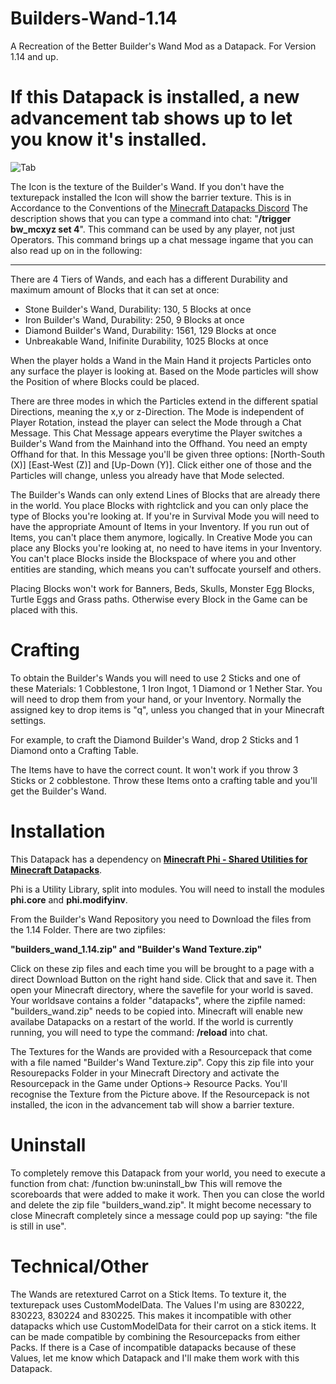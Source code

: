 # Builders-Wand-1.14
A Recreation of the Better Builder's Wand Mod as a Datapack. For Version 1.14 and up.



# If this Datapack is installed, a new advancement tab shows up to let you know it's installed. 

![Tab](https://github.com/Elemend/Builders-Wand-1.14/blob/master/Pictures/2019-05-21_10.36.04.png)
 
The Icon is the texture of the Builder's Wand. If you don't have the texturepack installed the Icon will show the barrier texture. This is in Accordance to the Conventions of the [Minecraft Datapacks Discord](https://discord.gg/56ySADc)
The description shows that you can type a command into chat: "**/trigger bw_mcxyz set 4**". This command can be used by any player, not just Operators. This command brings up a chat message ingame that you can also read up on in the following:
_______________________________________________________________________________________________________________________________

There are 4 Tiers of Wands, and each has a different Durability and maximum amount of Blocks that it can set at once:

- Stone Builder's Wand, Durability: 130, 5 Blocks at once
- Iron Builder's Wand, Durability: 250, 9 Blocks at once
- Diamond Builder's Wand, Durability: 1561, 129 Blocks at once
- Unbreakable Wand, Inifinite Durability, 1025 Blocks at once

When the player holds a Wand in the Main Hand it projects Particles onto any surface the player is looking at. Based on the Mode particles will show the Position of where Blocks could be placed.

There are three modes in which the Particles extend in the different spatial Directions, meaning the x,y or z-Direction.
The Mode is independent of Player Rotation, instead the player can select the Mode through a Chat Message. This Chat Message appears everytime the Player switches a Builder's Wand from the Mainhand into the Offhand. You need an empty Offhand for that. In this Message you'll be given three options: [North-South (X)]  [East-West (Z)] and [Up-Down (Y)]. Click either one of those and the Particles will change, unless you already have that Mode selected. 

The Builder's Wands can only extend Lines of Blocks that are already there in the world. You place Blocks with rightclick and you can only place the type of Blocks you're looking at. If you're in Survival Mode you will need to have the appropriate Amount of Items in your Inventory. If you run out of Items, you can't place them anymore, logically. In Creative Mode you can place any Blocks you're looking at, no need to have items in your Inventory. You can't place Blocks inside the Blockspace of where you and other entities are standing, which means you can't suffocate yourself and others.

Placing Blocks won't work for Banners, Beds, Skulls, Monster Egg Blocks, Turtle Eggs and Grass paths. Otherwise every Block in the Game can be placed with this.


# Crafting

To obtain the Builder's Wands you will need to use 2 Sticks and one of these Materials: 1 Cobblestone, 1 Iron Ingot, 1 Diamond or 1 Nether Star. You will need to drop them from your hand, or your Inventory. Normally the assigned key to drop items is "q", unless you changed that in your Minecraft settings. 

For example, to craft the Diamond Builder's Wand, drop 2 Sticks and 1 Diamond onto a Crafting Table.

The Items have to have the correct count. It won't work if you throw 3 Sticks or 2 cobblestone. Throw these Items onto a crafting table and you'll get the Builder's Wand.


# Installation

This Datapack has a dependency on [**Minecraft Phi - Shared Utilities for Minecraft Datapacks**](https://github.com/MinecraftPhi/MinecraftPhi-modules).  

Phi is a Utility Library, split into modules. You will need to install the modules **phi.core** and **phi.modifyinv**.

From the Builder's Wand Repository you need to Download the files from the 1.14 Folder.
There are two zipfiles: 

**"builders_wand_1.14.zip" and "Builder's Wand Texture.zip"**

Click on these zip files and each time you will be brought to a page with a direct Download Button on the right hand side. Click that and save it. 
Then open your Minecraft directory, where the savefile for your world is saved. Your worldsave contains a folder "datapacks", where the zipfile named: "builders_wand.zip" needs to be copied into. Minecraft will enable new availabe Datapacks on a restart of the world. If the world is currently running, you will need to type the command: **/reload** into chat.

The Textures for the Wands are provided with a Resourcepack that come with a file named "Builder's Wand Texture.zip". Copy this zip file into your Resourepacks Folder in your Minecraft Directory and activate the Resourcepack in the Game under Options-> Resource Packs. You'll recognise the Texture from the Picture above. If the Resourcepack is not installed, the icon in the advancement tab will show a barrier texture.

# Uninstall

To completely remove this Datapack from your world, you need to execute a function from chat: /function bw:uninstall_bw
This will remove the scoreboards that were added to make it work. Then you can close the world and delete the zip file "builders_wand.zip". It might become necessary to close Minecraft completely since a message could pop up saying: "the file is still in use".

# Technical/Other

The Wands are retextured Carrot on a Stick Items. To texture it, the texturepack uses CustomModelData. The Values I'm using are 830222, 830223, 830224 and 830225. This makes it incompatible with other datapacks which use CustomModelData for their carrot on a stick items. It can be made compatible by combining the Resourcepacks from either Packs. If there is a Case of incompatible datapacks because of these Values, let me know which Datapack and I'll make them work with this Datapack.
